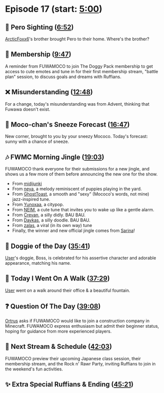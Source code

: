 # Episode 17 (start: [5:00](https://youtu.be/HRSKx7qshyQ?t=5m00s))

## 👀 Pero Sighting ([6:52](https://youtu.be/HRSKx7qshyQ?t=6m52s))

[ArcticFoxx6](twitter_link)'s brother brought Pero to their home. Where's the brother?

## 🪪 Membership ([9:47](https://youtu.be/HRSKx7qshyQ?t=9m47s))

A reminder from FUWAMOCO to join The Doggy Pack membership to get access to cute emotes and tune in for their first membership stream, "battle plan" session, to discuss goals and dreams with Ruffians.

## ❌ Misunderstanding ([12:48](https://youtu.be/HRSKx7qshyQ?t=12m48s))

For a change, today's misunderstanding was from Advent, thinking that Fuwawa doesn't exist.

## 🤧 Moco-chan's Sneeze Forecast ([16:47](https://youtu.be/HRSKx7qshyQ?t=16m47s))

New corner, brought to you by your sneezy Mococo. Today's forecast: sunny with a chance of sneeze.

## 🎶 FWMC Morning Jingle ([19:03](https://youtu.be/HRSKx7qshyQ?t=19m03s))

FUWAMOCO thank everyone for their submissions for a new jingle, and shows us a few more of them before announcing the new one for the show.

* From [midijunki](https://twitter.com/midi_junki/status/1695190560741441592)
* From [neya](https://twitter.com/bullcaniro/status/1698217614215115117), a melody reminiscent of puppies playing in the yard.
* From [GhostToast](https://twitter.com/GhostToast2500/status/1698581289056493734), a smooth and "sexy" (Mococo's words, not mine) jazz-inspired tune.
* From [Yunoxaa](https://twitter.com/Yunoxaa/status/1698386399483793622), a citypop.
* From [NEIM](https://twitter.com/lesscigar/status/1698281510812725464), a cute tune that invites you to wake up like a gentle alarm.
* From [Crevan](https://twitter.com/CrevanHelmont/status/1698069470839734745), a silly didly. BAU BAU.
* From [Davkas](https://twitter.com/DavkasPlays/status/1694557070152872209), a silly doodle. BAU BAU.
* From [zalas](https://twitter.com/hightrancesea/status/1698175816482377995), a viral (in its own way) tune
* Finally, the winner and new official jingle comes from [Sarina](https://twitter.com/Sarina_A_Elysia/status/1695163342699081980)!

## 🐶 Doggie of the Day ([35:41](https://youtu.be/HRSKx7qshyQ?t=35m41s))

[User](baaarbs__)'s doggie, Boss, is celebrated for his assertive character and adorable appearance, matching his name.

## 🚶 Today I Went On A Walk ([37:29](https://youtu.be/HRSKx7qshyQ?t=37m29s))

[User](_porkshack) went on a walk around their office & a beautiful fountain.

## ❓ Question Of The Day ([39:08](https://youtu.be/HRSKx7qshyQ?t=39m08s))

[Ortrus](https://twitter.com/Ortrus_O/status/1699605555130573061) asks if FUWAMOCO would like to join a construction company in Minecraft. FUWAMOCO express enthusiasm but admit their beginner status, hoping for guidance from more experienced players.

## 📅 Next Stream & Schedule ([42:03](https://youtu.be/HRSKx7qshyQ?t=42m03s))

FUWAMOCO preview their upcoming Japanese class session, their membership stream, and the Rock n' Rawr Party, inviting Ruffians to join in the weekend's fun activities.

## ✨ Extra Special Ruffians & Ending ([45:21](https://youtu.be/HRSKx7qshyQ?t=45m21s))
